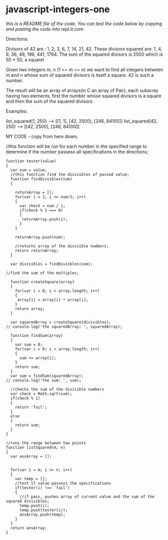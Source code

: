 # javascript-integers-one

*this is a README file of the code. You can test the code below by copying and pasting the code into repl.it.com*

Directions:

Divisors of 42 are : 1, 2, 3, 6, 7, 14, 21, 42. These divisors squared are: 1, 4, 9, 36, 49, 196, 441, 1764. The sum of the squared divisors is 2500 which is 50 * 50, a square!

Given two integers m, n (1 <= m <= n) we want to find all integers between m and n whose sum of squared divisors is itself a square. 42 is such a number.

The result will be an array of arrays(in C an array of Pair), each subarray having two elements, first the number whose squared divisors is a square and then the sum of the squared divisors.

Examples:

list_squared(1, 250) --> [[1, 1], [42, 2500], [246, 84100]]
list_squared(42, 250) --> [[42, 2500], [246, 84100]]


MY CODE - copy from here down;

//this function will be run for each number in the specified range to determine if the number passess all specifications in the directions;

```Javscript
function tester(value)
{
  var num = value;
  //this function find the divisibles of passed value;
  function findDivisbles(num)
  {

    returnArray = [];
    for(var i = 1; i <= num/2; i++)
    {
      var check = num / i;
      if(check % 1 === 0)
      {
       returnArray.push(i);
      }
    }

    returnArray.push(num);

    //returns array of the divisible numbers;
    return returnArray;
  }

  var divisibles = findDivisbles(num);

//find the sum of the multiples;

  function createSquare(array)
  {
    for(var i = 0; i < array.length; i++)
    {
     array[i] = array[i] * array[i];
    }
    return array;
  }

  var squaredArray = createSquare(divisibles);
// console.log('the squaredArray: ', squaredArray);

  function findSum(array)
  {
    var sum = 0;
    for(var i = 0; i < array.length; i++)
    {
      sum += array[i];
    }
    return sum;
  }
  var sum = findSum(squaredArray);
// console.log('the sum: ', sum);

  //checks the sum of the divisible numbers
  var check = Math.sqrt(sum);
  if(check % 1)
  {
    return 'fail';
  }
  else
  {
    return sum;
  }
}

//runs the range between two points
function listSquared(m, n)
{
  var ansArray = [];


  for(var i = m; i <= n; i++)
  {
    var temp = [];
    //test if value passess the specifications
    if(tester(i) !== 'fail')
    {
      //if pass, pushes array of current value and the sum of the squared divisibles;
      temp.push(i);
      temp.push(tester(i));
      ansArray.push(temp);
    }
  }
  return ansArray;
}
```
